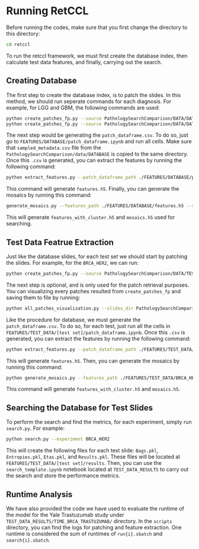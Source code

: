 # Running RetCCL
Before running the codes, make sure that you first change the directory to this directory:
```bash
cd retccl
```
To run the retccl framework, we must first create the database index, then calculate test data features, and finally, carrying out the search.

## Creating Database
The first step to create the database index, is to patch the slides. In this method, we should run seperate commands for each diagnosis. For example, for LGG and GBM, the following commands are used:
```bash
python create_patches_fp.py --source PathologySearchComparison/DATA/DATABASE/brain/LGG --seg --patch --stitch --save_dir ./FEATURES/DATABASE/brain/LGG --preset DATABASE.csv
python create_patches_fp.py --source PathologySearchComparison/DATA/DATABASE/brain/GBM --seg --patch --stitch --save_dir ./FEATURES/DATABASE/brain/GBM --preset DATABASE.csv
```
The next step would be generating the `patch_dataframe.csv`. To do so, just go to `FEATURES/DATABASE/patch_dataframe.ipynb` and run all cells. Make sure that `sampled_metadata.csv` file from the `PathologySearchComparison/data/DATABASE` is copied to the same directory. Once this `.csv` is generated, you can extract the features by running the following command:
```bash
python extract_features.py --patch_dataframe_path ./FEATURES/DATABASE/patch_dataframe.csv --save_dir ./FEATURES/DATABASE
```
This command will generate `features.h5`. Finally, you can generate the mosaics by running this command:
```bash
generate_mosaics.py --features_path ./FEATURES/DATABASE/features.h5 --save_dir ./FEATURES/DATABASE --kl 9 --R 0.2
```
This will generate `features_with_cluster.h5` and `mosaics.h5` used for searching.


## Test Data Featrue Extraction
Just like the database slides, for each test set we should start by patching the slides. For example, for the `BRCA_HER2`, we can run:
```bash
python create_patches_fp.py --source PathologySearchComparison/DATA/TEST_DATA/BRCA_HER2/ --seg --patch --stitch --save_dir ./FEATURES/TEST_DATA/BRCA_HER2 --preset BRCA_HER2.csv
```
The next step is optional, and is only used for the patch retrieval purposes. You can visualizing every patches resulted from `create_patches_fp` and saving them to file by running:
```bash
python all_patches_visualization.py --slides_dir PathologySearchComparison/DATA/TEST_DATA/BRCA_HER2 --patches_dir ./FEATURES/TEST_DATA/BRCA_HER2/patches --save_dir ./FEATURES/TEST_DATA/BRCA_HER2/visualized_patches --slide_extension svs
```
Like the procedure for database, we must generate the `patch_dataframe.csv`. To do so, for each test, just run all the cells in `FEATURES/TEST_DATA/[test set]/patch_dataframe.ipynb`. Once this `.csv` is generated, you can extract the features by running the following command:
```bash
python extract_features.py --patch_dataframe_path ./FEATURES/TEST_DATA/BRCA_HER2/patch_dataframe.csv --save_dir ./FEATURES/TEST_DATA/BRCA_HER2
```
This will generate `features.h5`. Then, you can generate the mosaics by running this command:
```bash
python generate_mosaics.py --features_path ./FEATURES/TEST_DATA/BRCA_HER2/features.h5 --save_dir ./FEATURES/TEST_DATA/BRCA_HER2 --kl 9 --R 0.2
```
This command will generate `features_with_cluster.h5` and `mosaics.h5`.

## Searching the Database for Test Slides
To perform the search and find the metrics, for each experiment, simply run `search.py`. For example:
```bash
python search.py --experiment BRCA_HER2
```
This will create the following files for each test slide: `Bags.pkl`, `Entropies.pkl`, `Etas.pkl`, and `Results.pkl`. These files will be located at `FEATURES/TEST_DATA/[test set]/results`. Then, you can use the `search_template.ipynb` notebook located at `TEST_DATA_RESULTS` to carry out the search and store the performance metrics.

## Runtime Analysis
We have also provided the code we have used to evaluate the runtime of the model for the Yale Trastuzumab study under `TEST_DATA_RESULTS/TIME_BRCA_TRASTUZUMAB/` directory. In the `scripts` directory, you can find the logs for patching and feature extraction. One runtime is considered the sum of runtimes of `run{i}.sbatch` and `search{i}.sbatch`.
